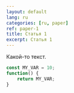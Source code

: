 ```yaml
---
layout: default
lang: ru
categories: [ru, paper]
ref: paper-1
title: Статья 1
excerpt: Статья 1
---
```


Какой-то текст.


```javascript
const MY_VAR = 10;
function() {
    return MY_VAR;
}
```